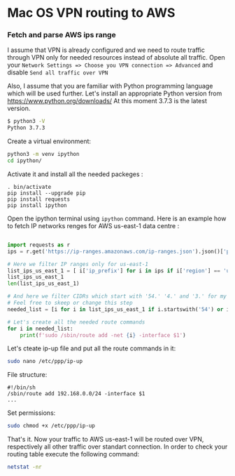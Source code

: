 # Mac OS VPN routing to AWS

### Fetch and parse AWS ips range

I assume that VPN is already configured and we need to route traffic through VPN only for needed resources instead of absolute all traffic. 
Open your `Network Settings => Choose you VPN connection => Advanced`
and disable `Send all traffic over VPN`

Also, I assume that you are familiar with Python programming language which will be used further. 
Let's install an appropriate Python version from https://www.python.org/downloads/
At this moment 3.7.3 is the latest version.
```bash
$ python3 -V
Python 3.7.3
```


Create a virtual environment:
```bash
python3 -m venv ipython
cd ipython/
```
Activate it and install all the needed packeges :
   ```
   . bin/activate
   pip install --upgrade pip
   pip install requests
   pip install ipython
   ```
Open the ipython terminal using `ipython` command. Here is an example how to fetch IP networks renges for AWS us-east-1 data centre :

```python

import requests as r
ips = r.get('https://ip-ranges.amazonaws.com/ip-ranges.json').json()['prefixes']

# Here we filter IP ranges only for us-east-1
list_ips_us_east_1 = [ i['ip_prefix'] for i in ips if i['region'] == 'us-east-1']
list_ips_us_east_1
len(list_ips_us_east_1)

# And here we filter CIDRs which start with '54.' '4.' and '3.' for my individual needs.
# Feel free to skeep or change this step
needed_list = [i for i in list_ips_us_east_1 if i.startswith('54') or i.startswith('4.') or i.startswith('3.')]

# Let's create all the needed route commands
for i in needed_list:
    print(f'sudo /sbin/route add -net {i} -interface $1')
```

Let's cteate ip-up file and put all the route commands in it:
```bash
sudo nano /etc/ppp/ip-up
```
File structure:
```
#!/bin/sh
/sbin/route add 192.168.0.0/24 -interface $1
...
```
Set permissions:
```bash
sudo chmod +x /etc/ppp/ip-up
```
That's it. Now your traffic to AWS us-east-1 will be routed over VPN, respectively all other traffic over standart connection.
In order to check your routing table execute the following command:
```bash
netstat -nr 
```
